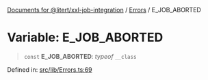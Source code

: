 [Documents for @litert/xxl-job-integration](../../index.md) / [Errors](../index.md) / E\_JOB\_ABORTED

# Variable: E\_JOB\_ABORTED

> `const` **E\_JOB\_ABORTED**: *typeof* `__class`

Defined in: [src/lib/Errors.ts:69](https://github.com/litert/xxl-job-integration.js/blob/master/src/lib/Errors.ts#L69)

